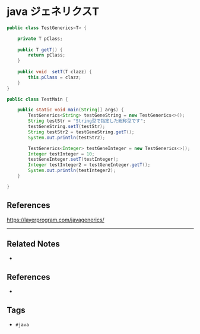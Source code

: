# java ジェネリクスT
```java
public class TestGenerics<T> {

	private T pClass;
	
	public T getT() {
		return pClass;
	}
	
	public void  setT(T clazz) {
		this.pClass = clazz;
	}
}

public class TestMain {

	public static void main(String[] args) {
		TestGenerics<String> testGeneString = new TestGenerics<>();
		String testStr = "String型で指定した総称型です";
		testGeneString.setT(testStr);
		String testStr2 = testGeneString.getT();
		System.out.println(testStr2);

		TestGenerics<Integer> testGeneInteger = new TestGenerics<>();
		Integer testInteger = 10;
		testGeneInteger.setT(testInteger);
		Integer testInteger2 = testGeneInteger.getT();
		System.out.println(testInteger2);
	}

}
```

## References
https://layerprogram.com/javagenerics/

---
## Related Notes
- 

## References
- 

## Tags
- `#java` 